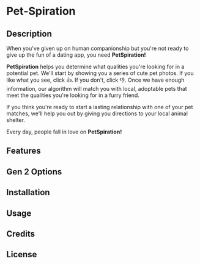 # Pet-Spiration

## Description

When you've given up on human companionship but you're not ready to give up the fun of a dating app, you need **PetSpiration!**

**PetSpiration** helps you determine what qualities you're looking for in a potential pet. We'll start by showing you a series of cute pet photos. If you like what you see, click 👍. If you don't, click 👎. Once we have enough information, our algorithm will match you with local, adoptable pets that meet the qualities you're looking for in a furry friend.

If you think you're ready to start a lasting relationship with one of your pet matches, we'll help you out by giving you directions to your local animal shelter.

Every day, people fall in love on **PetSpiration!**

## Features

## Gen 2 Options

## Installation

## Usage

## Credits

## License
